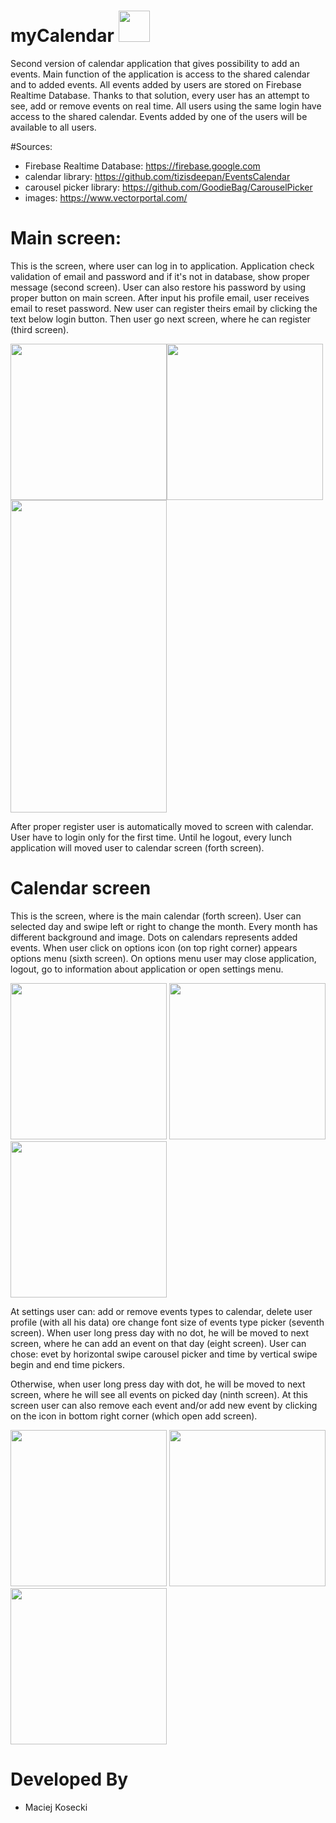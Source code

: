 # myCalendar <img src="https://i.ibb.co/55RSrLC/ic-luncher.png" width=50>

Second version of calendar application that gives possibility to add an events. Main function of the application is access to the shared
calendar and to added events. All events added by users are stored on Firebase Realtime Database. Thanks to that solution, every user 
has an attempt to see, add or remove events on real time. All users using the same login have access to the shared calendar. Events added by one of the users will be available to all users.

#Sources:
- Firebase Realtime Database: https://firebase.google.com
- calendar library: https://github.com/tizisdeepan/EventsCalendar
- carousel picker library: https://github.com/GoodieBag/CarouselPicker
- images: https://www.vectorportal.com/

# Main screen:
This is the screen, where user can log in to application. Application check validation of email and password and if it's not in database, 
show proper message (second screen). User can also restore his password by using proper button on main screen. After input his profile email, user receives email to reset password.
New user can register theirs email by clicking the text below login button. Then user go next screen, where he can register (third screen). 


<img src="https://i.ibb.co/6s8S1xX/main-activity-1.jpg" width=250><img src="https://i.ibb.co/xFhRzZx/main-activity-2.jpg" width=250> <img src="https://i.ibb.co/Dwsp35j/registration-activity-1.jpg" height=500 width=250>


After proper register user is automatically moved to screen with calendar.
User have to login only for the first time. Until he logout, every lunch application will moved user to calendar screen (forth screen).

# Calendar screen
This is the screen, where is the main calendar (forth screen). User can selected day and swipe left or right to change the month. 
Every month has different background and image. Dots on calendars represents added events.
When user click on options icon (on top right corner) appears options menu (sixth screen). On options menu user may close application, logout, go to information about application or open settings menu.


<img src="https://i.ibb.co/3ygYgQn/calendar-activity-1.jpg" width=250> <img src="https://i.ibb.co/3fpRxbD/calendar-activity-2.jpg" width=250> <img src="https://i.ibb.co/h2LcZ1r/options-1.jpg" width=250>

At settings user can: add or remove events types to calendar,  delete user profile (with all his data) ore change font size of events type picker (seventh screen).
When user long press day with no dot, he will be moved to next screen, where he can add an event on that day (eight screen). 
User can chose: evet by horizontal swipe carousel picker and time by vertical swipe begin and end time pickers.

Otherwise, when user long press day with dot, he will be moved to next screen, where he will see all events on picked day (ninth screen).
At this screen user can also remove each event and/or add new event by clicking on the icon in bottom right corner (which open 
add screen).


<img src="https://i.ibb.co/Nm3872S/settings-1.jpg" width=250> <img src="https://i.ibb.co/6P2jfZH/add-activity-1.jpg" width=250> <img src="https://i.ibb.co/jzvBvPH/day-activity-1.jpg" width=250> 


# Developed By
- Maciej Kosecki
